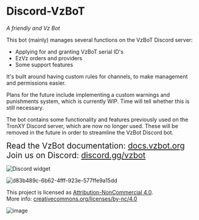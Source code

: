 # Discord-VzBoT

*A friendly and Vz Bot*

This bot (mainly) manages several functions on the VzBoT Discord server:

* Applying for and granting VzBoT serial ID's
* EzVz orders and providers
* Some support features

It's built around having custom rules for channels, to make management and permissions easier.

Plans for the future include implementing a custom warnings and punishments system, which is currently WIP. Time will tell whether this is still necessary.

The bot contains some functionality and features previously used on the TronXY Discord server, which are now no longer used. These will be removed in the future in order to streamline the VzBot Discord bot.

<span style="font-size: 150%">Read the VzBot documentation: [docs.vzbot.org](https://docs.vzbot.org/)</span>  
<span style="font-size: 150%">Join us on Discord: [discord.gg/vzbot](https://discord.gg/vzbot/)</span>

![Discord widget](https://discordapp.com/api/guilds/829828765512106054/widget.png?style=banner3)

![d83b489c-6b62-4fff-923e-577ffe9a15dd](https://user-images.githubusercontent.com/37383368/148010563-464f9006-6cf8-4430-93d2-a66cc4282bac.jpg)

This project is licensed as [Attribution-NonCommercial 4.0](https://creativecommons.org/licenses/by-nc/4.0/).  
More info: [creativecommons.org/licenses/by-nc/4.0](https://creativecommons.org/licenses/by-nc/4.0/)

![image](https://user-images.githubusercontent.com/37383368/139769027-7267da5b-7f58-499d-96bc-e41d164a3aac.png)
